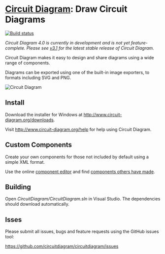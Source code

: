 # [Circuit Diagram](http://www.circuit-diagram.org/): Draw Circuit Diagrams

[![Build status](https://ci.appveyor.com/api/projects/status/8xt15xqjat9ime9f/branch/master?svg=true)](https://ci.appveyor.com/project/CircuitDiagram/circuitdiagram/branch/master)

_Circuit Diagram 4.0 is currently in development and is not yet feature-complete. Please see [v3.1](https://github.com/circuitdiagram/circuitdiagram/tree/v3.1) for the latest stable release of Circuit Diagram._

Circuit Diagram makes it easy to design and share diagrams using a wide range of components.

Diagrams can be exported using one of the built-in image exporters, to formats including SVG and PNG.

![Circuit Diagram](http://download-codeplex.sec.s-msft.com/Download?ProjectName=circuitdiagram&DownloadId=1442676)

## Install

Download the installer for Windows at http://www.circuit-diagram.org/downloads.

Visit http://www.circuit-diagram.org/help for help using Circuit Diagram.

## Custom Components

Create your own components for those not included by default using a simple XML format.

Use the online [component editor](http://componenteditor.com/) and find [components others have made](http://www.circuit-diagram.org/components).

## Building

Open *CircuitDiagram/CircuitDiagram.sln* in Visual Studio. The dependencies should download automatically.

## Isses

Please submit all issues, bugs and feature requests using the GitHub issues tool:

https://github.com/circuitdiagram/circuitdiagram/issues
